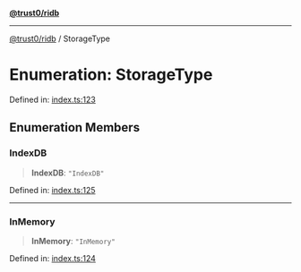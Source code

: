 [**@trust0/ridb**](../README.md)

***

[@trust0/ridb](../README.md) / StorageType

# Enumeration: StorageType

Defined in: [index.ts:123](https://github.com/trust0-project/RIDB/blob/0889f61b208d392afc348597eadd8727a108be5a/packages/ridb/src/index.ts#L123)

## Enumeration Members

### IndexDB

> **IndexDB**: `"IndexDB"`

Defined in: [index.ts:125](https://github.com/trust0-project/RIDB/blob/0889f61b208d392afc348597eadd8727a108be5a/packages/ridb/src/index.ts#L125)

***

### InMemory

> **InMemory**: `"InMemory"`

Defined in: [index.ts:124](https://github.com/trust0-project/RIDB/blob/0889f61b208d392afc348597eadd8727a108be5a/packages/ridb/src/index.ts#L124)
